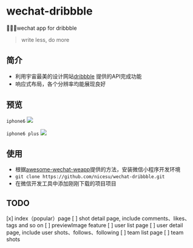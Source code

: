 # wechat-dribbble
🍁🌱🌿wechat app for dribbble

> write less, do more 

## 简介
 - 利用宇宙最美的设计网站[dribbble](https://dribbble.com/shots) 提供的API完成功能
 - 响应式布局，各个分辨率均能展现良好

## 预览
`iphone6`
![](http://i1.piimg.com/567571/71511b090ba3b107.png)

`iphone6 plus`
![](http://i1.piimg.com/567571/981aacb53a1c70ba.gif)

## 使用
 - 根据[awesome-wechat-weapp](awesome-wechat-weapp)提供的方法，安装微信小程序开发环境
 - `git clone https://github.com/nicesu/wechat-dribbble.git`
 - 在微信开发工具中添加刚刚下载的项目项目
 
## TODO
[x] index（popular）page
[ ] shot detail page, include comments、likes、tags and so on
[ ] previewImage feature
[ ] user list page
[ ] user detail page, include user shots、follows、following
[ ] team list page
[ ] team shots
